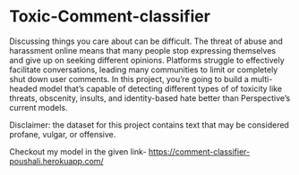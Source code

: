 # Toxic-Comment-classifier
Discussing things you care about can be difficult. The threat of abuse and harassment online means that many people stop expressing themselves and give up on seeking different opinions. Platforms struggle to effectively facilitate conversations, leading many communities to limit or completely shut down user comments.
In this project, you’re going to build a multi-headed model that’s capable of detecting different types of of toxicity like threats, obscenity, insults, and identity-based hate better than Perspective’s current models. 

Disclaimer: the dataset for this project contains text that may be considered profane, vulgar, or offensive.

Checkout my model in the given link- https://comment-classifier-poushali.herokuapp.com/
